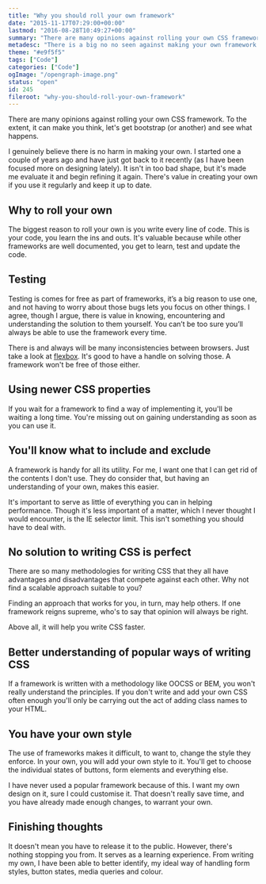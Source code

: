 ```yaml
---
title: "Why you should roll your own framework"
date: "2015-11-17T07:29:00+00:00"
lastmod: "2016-08-28T10:49:27+00:00"
summary: "There are many opinions against rolling your own CSS framework. To the extent, it can make you think, let’s get bootstrap (or another) and see what happens.I genuinely believe there is no harm in making your own. I started one a couple of years ago and have just got back to it recently (as I have been focused more on designing lately). It isn’t in too bad shape, but it’s made me evaluate it and begin refining it again. There’s value in creating your own if you use it regularly and keep it up to date."
metadesc: "There is a big no no seen against making your own framework. I believe you should be using your own with CSS."
theme: "#e9f5f5"
tags: ["Code"]
categories: ["Code"]
ogImage: "/opengraph-image.png"
status: "open"
id: 245
fileroot: "why-you-should-roll-your-own-framework"
---
```


There are many opinions against rolling your own CSS framework. To the extent, it can make you think, let's get bootstrap (or another) and see what happens. 

I genuinely believe there is no harm in making your own. I started one a couple of years ago and have just got back to it recently (as I have been focused more on designing lately). It isn't in too bad shape, but it's made me evaluate it and begin refining it again. There's value in creating your own if you use it regularly and keep it up to date. 

## Why to roll your own
The biggest reason to roll your own is you write every line of code. This is your code, you learn the ins and outs. It's valuable because while other frameworks are well documented, you get to learn, test and update the code.

## Testing
Testing is comes for free as part of frameworks, it’s a big reason to use one, and not having to worry about those bugs lets you focus on other things. I agree, though I argue, there is value in knowing, encountering and understanding the solution to them yourself. You can’t be too sure you’ll always be able to use the framework every time.

There is and always will be many inconsistencies between browsers. Just take a look at [flexbox](https://github.com/philipwalton/flexbugs). It's good to have a handle on solving those. A framework won't be free of those either.

## Using newer CSS properties
If you wait for a framework to find a way of implementing it, you'll be waiting a long time. You're missing out on gaining understanding as soon as you can use it.

## You'll know what to include and exclude
A framework is handy for all its utility. For me, I want one that I can get rid of the contents I don't use. They do consider that, but having an understanding of your own, makes this easier.

It's important to serve as little of everything you can in helping performance. Though it's less important of a matter, which I never thought I would encounter, is the IE selector limit. This isn't something you should have to deal with. 

## No solution to writing CSS is perfect
There are so many methodologies for writing CSS that they all have advantages and disadvantages that compete against each other. Why not find a scalable approach suitable to you?

Finding an approach that works for you, in turn, may help others. If one framework reigns supreme, who's to say that opinion will always be right.

Above all, it will help you write CSS faster. 

## Better understanding of popular ways of writing CSS
If a framework is written with a methodology like OOCSS or BEM, you won't really understand the principles. If you don't write and add your own CSS often enough you'll only be carrying out the act of adding class names to your HTML.

## You have your own style
The use of frameworks makes it difficult, to want to, change the style they enforce. In your own, you will add your own style to it. You'll get to choose the individual states of buttons, form elements and everything else.

I have never used a popular framework because of this. I want my own design on it, sure I could customise it. That doesn't really save time, and you have already made enough changes, to warrant your own. 

## Finishing thoughts
It doesn't mean you have to release it to the public. However, there's nothing stopping you from. It serves as a learning experience. From writing my own, I have been able to better identify, my ideal way of handling form styles, button states, media queries and colour.
